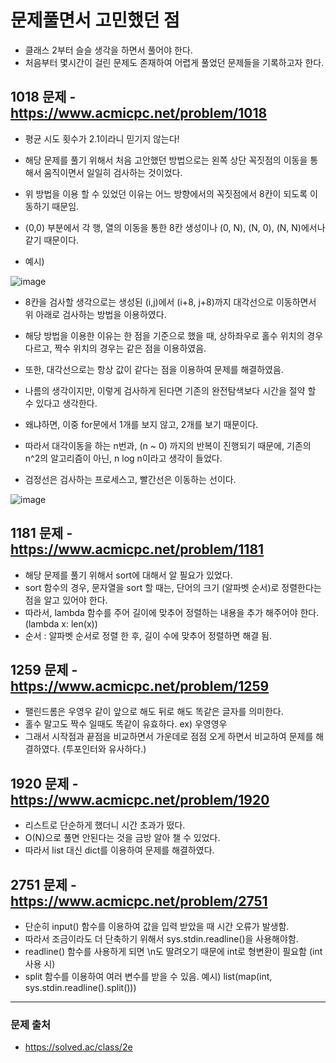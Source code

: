 # 문제풀면서 고민했던 점

* 클래스 2부터 슬슬 생각을 하면서 풀어야 한다.
* 처음부터 몇시간이 걸린 문제도 존재하여 어렵게 풀었던 문제들을 기록하고자 한다.

## 1018 문제 - https://www.acmicpc.net/problem/1018
* 평균 시도 횟수가 2.1이라니 믿기지 않는다!
* 해당 문제를 풀기 위해서 처음 고안했던 방법으로는 왼쪽 상단 꼭짓점의 이동을 통해서 움직이면서 일일히 검사하는 것이었다.
* 위 방법을 이용 할 수 있었던 이유는 어느 방향에서의 꼭짓점에서 8칸이 되도록 이동하기 때문임.
* (0,0) 부분에서 각 행, 열의 이동을 통한 8칸 생성이나 (0, N), (N, 0), (N, N)에서나 같기 때문이다.

* 예시)

![image](https://user-images.githubusercontent.com/55529455/183272121-3fc00709-5791-478e-ae7c-0d16714bc8a3.png)


* 8칸을 검사할 생각으로는 생성된 (i,j)에서 (i+8, j+8)까지 대각선으로 이동하면서 위 아래로 검사하는 방법을 이용하였다.
* 해당 방법을 이용한 이유는 한 점을 기준으로 했을 때, 상하좌우로 홀수 위치의 경우 다르고, 짝수 위치의 경우는 같은 점을 이용하였음.
* 또한, 대각선으로는 항상 값이 같다는 점을 이용하여 문제를 해결하였음.
* 나름의 생각이지만, 이렇게 검사하게 된다면 기존의 완전탐색보다 시간을 절약 할 수 있다고 생각한다.
* 왜냐하면, 이중 for문에서 1개를 보지 않고, 2개를 보기 때문이다.
* 따라서 대각이동을 하는 n번과, (n ~ 0) 까지의 반복이 진행되기 때문에, 기존의 n^2의 알고리즘이 아닌, n log n이라고 생각이 들었다.

* 검정선은 검사하는 프로세스고, 빨간선은 이동하는 선이다.

![image](https://user-images.githubusercontent.com/55529455/183272210-658e1fd9-5e4e-47ab-88aa-fb2d478c5daa.png)

## 1181 문제 - https://www.acmicpc.net/problem/1181
* 해당 문제를 풀기 위해서 sort에 대해서 알 필요가 있었다.
* sort 함수의 경우, 문자열을 sort 할 때는, 단어의 크기 (알파벳 순서)로 정렬한다는 점을 알고 있어야 한다.
* 따라서, lambda 함수를 주어 길이에 맞추어 정렬하는 내용을 추가 해주어야 한다. (lambda x: len(x))
* 순서 : 알파벳 순서로 정렬 한 후, 길이 수에 맞추어 정렬하면 해결 됨.

## 1259 문제 - https://www.acmicpc.net/problem/1259
* 팰린드롬은 우영우 같이 앞으로 해도 뒤로 해도 똑같은 글자를 의미한다.
* 홀수 말고도 짝수 일때도 똑같이 유효하다. ex) 우영영우
* 그래서 시작점과 끝점을 비교하면서 가운데로 점점 오게 하면서 비교하여 문제를 해결하였다. (투포인터와 유사하다.)

## 1920 문제 - https://www.acmicpc.net/problem/1920
* 리스트로 단순하게 했더니 시간 초과가 떴다.
* O(N)으로 풀면 안된다는 것을 금방 알아 챌 수 있었다.
* 따라서 list 대신 dict를 이용하여 문제를 해결하였다.

## 2751 문제 - https://www.acmicpc.net/problem/2751
* 단순히 input() 함수를 이용하여 값을 입력 받았을 때 시간 오류가 발생함.
* 따라서 조금이라도 더 단축하기 위해서 sys.stdin.readline()을 사용해야함.
* readline() 함수를 사용하게 되면 \n도 딸려오기 때문에 int로 형변환이 필요함 (int 사용 시)
* split 함수를 이용하여 여러 변수를 받을 수 있음. 예시) list(map(int, sys.stdin.readline().split()))

---
### 문제 출처
* https://solved.ac/class/2e
